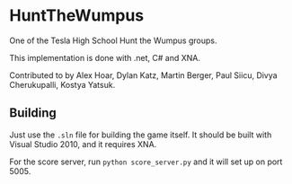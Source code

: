 HuntTheWumpus
=============

One of the Tesla High School Hunt the Wumpus groups.

This implementation is done with .net, C# and XNA.

Contributed to by Alex Hoar, Dylan Katz, Martin Berger, Paul Siicu, Divya Cherukupalli, Kostya Yatsuk.

## Building

Just use the `.sln` file for building the game itself. It should be built with Visual Studio 2010, and it requires XNA.

For the score server, run `python score_server.py` and it will set up on port 5005.
